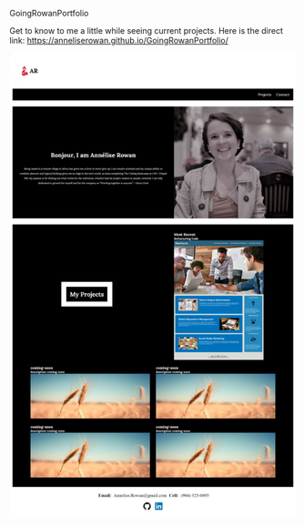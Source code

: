 GoingRowanPortfolio

Get to know to me a little while seeing current projects. 
Here is the direct link: https://anneliserowan.github.io/GoingRowanPortfolio/


![](images/screencapture-127-0-0-1-5500-GoingRowanPortfolio-index-html-2021-04-03-09_16_02.png)
